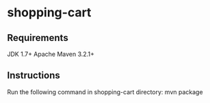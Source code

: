 shopping-cart
=============
Requirements
------------
JDK 1.7+
Apache Maven 3.2.1+

Instructions
------------
Run the following command in shopping-cart directory:
mvn package
